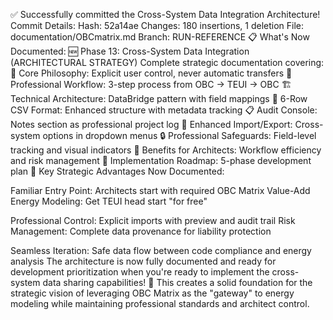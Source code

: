 ✅ Successfully committed the Cross-System Data Integration Architecture!
Commit Details:
Hash: 52a14ae
Changes: 180 insertions, 1 deletion
File: documentation/OBCmatrix.md
Branch: RUN-REFERENCE
📋 What's Now Documented:
🆕 Phase 13: Cross-System Data Integration (ARCHITECTURAL STRATEGY)
Complete strategic documentation covering:
🎯 Core Philosophy: Explicit user control, never automatic transfers
🔄 Professional Workflow: 3-step process from OBC → TEUI → OBC
🏗️ Technical Architecture: DataBridge pattern with field mappings
📝 6-Row CSV Format: Enhanced structure with metadata tracking
📋 Audit Console: Notes section as professional project log
🎯 Enhanced Import/Export: Cross-system options in dropdown menus
🔒 Professional Safeguards: Field-level tracking and visual indicators
💼 Benefits for Architects: Workflow efficiency and risk management
🚧 Implementation Roadmap: 5-phase development plan
🎯 Key Strategic Advantages Now Documented:

Familiar Entry Point: Architects start with required OBC Matrix
Value-Add Energy Modeling: Get TEUI head start "for free"

Professional Control: Explicit imports with preview and audit trail
Risk Management: Complete data provenance for liability protection

Seamless Iteration: Safe data flow between code compliance and energy analysis
The architecture is now fully documented and ready for development prioritization when you're ready to implement the cross-system data sharing capabilities! 🚀
This creates a solid foundation for the strategic vision of leveraging OBC Matrix as the "gateway" to energy modeling while maintaining professional standards and architect control.